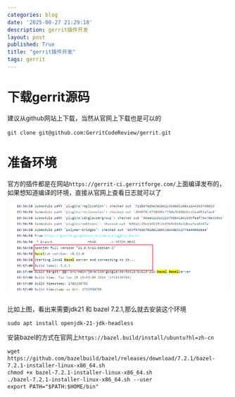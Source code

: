```yaml
---
categories: blog
date: '2025-08-27 21:29:18'
description: gerrit插件开发
layout: post
published: True
title: "gerrit插件开发"
tags: gerrit
---
```


# 下载gerrit源码

建议从github网站上下载，当然从官网上下载也是可以的

`git clone git@github.com:GerritCodeReview/gerrit.git`

# 准备环境

官方的插件都是在网站`https://gerrit-ci.gerritforge.com/`上面编译发布的，如果想知道编译的环境，直接从官网上查看日志就可以了

![avatar](/assets/images/gerrit_checks_build.png)

比如上图，看出来需要jdk21 和 bazel 7.2.1,那么就去安装这个环境

```shell
sudo apt install openjdk-21-jdk-headless
```

安装bazel的方式在官网上`https://bazel.build/install/ubuntu?hl=zh-cn`

```shell
wget https://github.com/bazelbuild/bazel/releases/download/7.2.1/bazel-7.2.1-installer-linux-x86_64.sh
chmod +x bazel-7.2.1-installer-linux-x86_64.sh
./bazel-7.2.1-installer-linux-x86_64.sh --user
export PATH="$PATH:$HOME/bin"
```